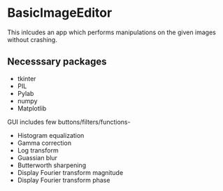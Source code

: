 # BasicImageEditor
This inlcudes an app which performs manipulations on the given images without crashing.
## Necesssary packages
* tkinter
* PIL
* Pylab
* numpy
* Matplotlib

GUI includes few buttons/filters/functions- 

  * Histogram equalization 
  * Gamma correction 
  * Log transform
  * Guassian blur
  * Butterworth sharpening
  * Display Fourier transform magnitude
  * Display Fourier transform phase
